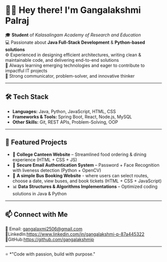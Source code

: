 # 👩‍💻 Hey there! I'm Gangalakshmi Palraj  

🎓 **Student** of *Kalasalingam Academy of Research and Education*  
💻 Passionate about **Java Full-Stack Development** & **Python-based solutions**  
⚙️ Experienced in designing efficient architectures, writing clean & maintainable code, and delivering end-to-end solutions  
🌱 Always learning emerging technologies and eager to contribute to impactful IT projects  
🚀 Strong communicator, problem-solver, and innovative thinker  

---

## 🛠 Tech Stack  
- **Languages:** Java, Python, JavaScript, HTML, CSS  
- **Frameworks & Tools:** Spring Boot, React, Node.js, MySQL  
- **Other Skills:** Git, REST APIs, Problem-Solving, OOP  

---

## 📌 Featured Projects  
- 🍴 **College Canteen Website** – Streamlined food ordering & dining experience (HTML + CSS + JS)  
- 🔐 **Secure Email Authentication System** – Password + Face Recognition with liveness detection (Python + OpenCV)
- 🚌 **A simple Bus Booking Website** - where users can select routes, choose a date, view buses, and book tickets (HTML + CSS + JavaScript)
- 📊 **Data Structures & Algorithms Implementations** – Optimized coding solutions in Java & Python  

---

## 📫 Connect with Me   
📧 Email: gangalaxmi2506@gmail.com
🔗LinkedIn:https://www.linkedin.com/in/gangalakshmi-p-87a445322
🔗GitHub:https://github.com/gangalakshmip

---

⭐️ *"Code with passion, build with purpose."  
